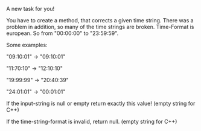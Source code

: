 A new task for you!

You have to create a method, that corrects a given time string. There was a problem in addition, so many of the time strings are broken. Time-Format is european. So from "00:00:00" to "23:59:59".

Some examples:

"09:10:01" -> "09:10:01"

"11:70:10" -> "12:10:10"

"19:99:99" -> "20:40:39"

"24:01:01" -> "00:01:01"

If the input-string is null or empty return exactly this value! (empty string for C++)

If the time-string-format is invalid, return null. (empty string for C++)
